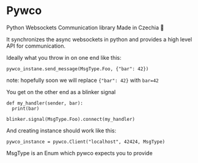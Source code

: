 # Pywco
Python Websockets Communication library
Made in Czechia :beer:

It synchronizes the async websockets in python and provides a high level API for communication.

Ideally what you throw in on one end like this:

```
pywco_instane.send_message(MsgType.Foo, {"bar": 42})
```
note: hopefully soon we will replace ```{"bar": 42}``` with ```bar=42```

You get on the other end as a blinker signal

```
def my_handler(sender, bar):
  print(bar)

blinker.signal(MsgType.Foo).connect(my_handler)
```

And creating instance should work like this:

```
pywco_instance = pywco.Client("localhost", 42424, MsgType)
```

MsgType is an Enum which pywco expects you to provide

